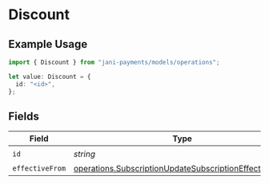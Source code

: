 # Discount

## Example Usage

```typescript
import { Discount } from "jani-payments/models/operations";

let value: Discount = {
  id: "<id>",
};
```

## Fields

| Field                                                                                                                            | Type                                                                                                                             | Required                                                                                                                         | Description                                                                                                                      |
| -------------------------------------------------------------------------------------------------------------------------------- | -------------------------------------------------------------------------------------------------------------------------------- | -------------------------------------------------------------------------------------------------------------------------------- | -------------------------------------------------------------------------------------------------------------------------------- |
| `id`                                                                                                                             | *string*                                                                                                                         | :heavy_check_mark:                                                                                                               | N/A                                                                                                                              |
| `effectiveFrom`                                                                                                                  | [operations.SubscriptionUpdateSubscriptionEffectiveFrom](../../models/operations/subscriptionupdatesubscriptioneffectivefrom.md) | :heavy_minus_sign:                                                                                                               | N/A                                                                                                                              |